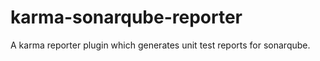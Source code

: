 # karma-sonarqube-reporter
A karma reporter plugin which generates unit test reports for sonarqube.
